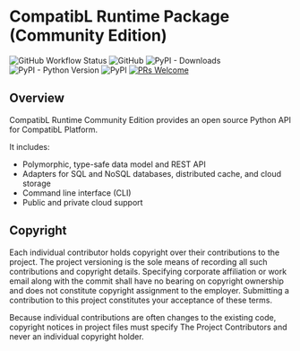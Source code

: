 # CompatibL Runtime Package (Community Edition)
![GitHub Workflow Status](https://img.shields.io/github/actions/workflow/status/compatibl/cl-runtime/python-package.yml)
![GitHub](https://img.shields.io/github/license/compatibl/cl-runtime)
![PyPI - Downloads](https://img.shields.io/pypi/dm/cl-runtime)
![PyPI - Python Version](https://img.shields.io/pypi/pyversions/cl-runtime)
![PyPI](https://img.shields.io/pypi/v/cl-runtime)
[![PRs Welcome](https://img.shields.io/badge/PRs-welcome-brightgreen.svg)](https://github.com/compatibl/cl-runtime/pulls)
## Overview

CompatibL Runtime Community Edition provides an open source Python API
for CompatibL Platform. 

It includes:

* Polymorphic, type-safe data model and REST API
* Adapters for SQL and NoSQL databases, distributed cache, and cloud storage
* Command line interface (CLI)
* Public and private cloud support

## Copyright

Each individual contributor holds copyright over their contributions to the
project. The project versioning is the sole means of recording all such
contributions and copyright details. Specifying corporate affiliation or
work email along with the commit shall have no bearing on copyright ownership
and does not constitute copyright assignment to the employer. Submitting a
contribution to this project constitutes your acceptance of these terms.

Because individual contributions are often changes to the existing code,
copyright notices in project files must specify The Project Contributors and
never an individual copyright holder.


